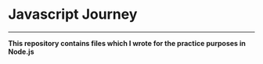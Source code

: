 # Javascript Journey

****

**This repository contains files which I wrote for the practice purposes in Node.js**